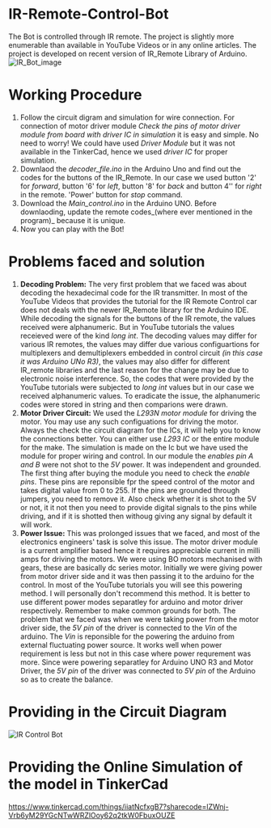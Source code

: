 # IR-Remote-Control-Bot
The Bot is controlled through IR remote. The project is slightly more enumerable than available in YouTube Videos or in any online articles. The project is developed on recent  version of IR_Remote Library of Arduino.
![IR_Bot_image](https://github.com/Aarid696/IR-Remote-Control-Bot/assets/79322886/58094a5f-dfee-4221-94f9-77a494292bf2)

# Working Procedure
1. Follow the circuit digram and simulation for wire connection. For connection of motor driver module _Check the pins of motor driver module from board with driver IC in simulation_ it is easy and simple. No need to worry! We could have used _Driver Module_ but it was not available in the TinkerCad, hence we used _driver IC_ for proper simulation. 
2. Downlaod the _decoder_file.ino_ in the Arduino Uno and find out the codes for the buttons of the IR_Remote. In our case we used button '2' for _forward_, button '6' for _left_, button '8' for _back_ and button 4'' for _right_ in the remote. 'Power' button for _stop_ command.
3. Download the _Main_control.ino_ in the Arduino UNO. Before downlaoding, update the remote codes_(where ever mentioned in the program)_ because it is unique.
4. Now you can play with the Bot!

# Problems faced and solution
1. **Decoding Problem:**
The very first problem that we faced was about decoding the hexadecimal code for the IR transmitter. In most of the YouTube Videos that provides the tutorial for the IR Remote Control car does not deals with the newer IR_Remote library for the Arduino IDE. While decoding the signals for the buttons of the IR remote, the values received were alphanumeric. But in YouTube tutorials the values receieved were of the kind _long int_. The decoding values may differ for various IR remotes, the values may differ due various configuartions for multiplexers and demultiplexers embedded in control circuit _(in this case it was Arduino UNo R3)_, the values may also differ for different IR_remote libraries and the last reason for the change may be due to electronic noise interference. So, the codes that were provided by the YouTube tutorials were subjected to _long int_ values but in our case we received alphanumeric values. To eradicate the issue, the alphanumeric codes were stored in string and then comparions were drawn.
3. **Motor Driver Circuit:**
We used the _L293N motor module_ for driving the motor. You may use any such configuations for driving the motor. Always the check the circuit diagram for the ICs, it will help you to know the connections better. You can either use _L293 IC_ or the entire module for the make. The simulation is made on the Ic but we have used the module for proper wiring and control. In our module the _enables pin A and B_ were not shot to the _5V_ power. It was independent and grounded. The first thing after buying the module you need to check the _enable pins_. These pins are reponsible fpr the speed control of the motor and takes digital value from 0 to 255. If the pins are grounded through jumpers, you need to remove it. Also check whether it is shot to the 5V or not, it it not then you need to provide digital signals to the pins while driving, and if it is shotted then withoug giving any signal by default it will work.
4. **Power Issue:**
This was prolonged issues that we faced, and most of the electronics engineers' task is solve this issue. The motor driver module is a current amplifier based hence it requires appreciable current in milli amps for driving the motors. We were using BO motors mechanised with gears, these are basically dc series motor. Initially we were giving power from motor driver side and it was then passing it to the arduino for the control. In most of the YouTube tutorials you will see this powering method. I will personally don't recommend this method. It is better to use different power modes separatley for arduino and motor driver respectively. Remember to make common grounds for both. The problem that we faced was when we were taking power from the motor driver side, the _5V pin_ of the driver is connected to the _Vin_ of the arduino. The _Vin_ is reponsible for the powering the arduino from external fluctuating power source. It works well when power requirement is less but not in this case where power requrement was more. Since were powering separatley for Arduino UNO R3 and Motor Driver, the _5V pin_ of the driver was connected to _5V pin_ of the Arduino so as to create the balance.

# Providing in the Circuit Diagram

![IR Control Bot](https://github.com/Aarid696/IR-Remote-Control-Bot/assets/79322886/5e7644ff-2eb7-4527-b347-8e9741704fa3)

# Providing the Online Simulation of the model in TinkerCad
https://www.tinkercad.com/things/iiatNcfxgB7?sharecode=lZWnj-Vrb6yM29YGcNTwWRZlOoy62q2tkW0FbuxOUZE
